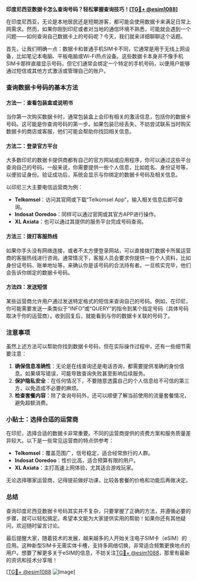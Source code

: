 **印度尼西亚数据卡怎么查询号码？轻松掌握查询技巧！[[TG💪+ @esim1088](https://t.me/s/esim1088)]**

在印度尼西亚，无论是本地居民还是短期游客，都可能会使用数据卡来满足日常上网需求。然而，如果你刚到印尼或者对当地的通信环境不熟悉，可能就会遇到一个问题——如何查询自己数据卡上的号码呢？今天，我们就来详细聊聊这个话题。

首先，让我们明确一点：数据卡和普通手机SIM卡不同，它通常是用于无线上网设备，比如笔记本电脑、平板电脑或Wi-Fi热点设备。这些数据卡本身并不像手机SIM卡那样直接显示号码，但它们通常会绑定一个特定的手机号码，以便用户能够通过短信或其他方式激活或管理自己的账户。

### 查询数据卡号码的基本方法

#### 方法一：查看包装盒或说明书
当你第一次购买数据卡时，通常包装盒上会印有相关的激活信息，包括你的数据卡号码。这可能是你查询号码的第一步。如果包装已经丢失，不妨尝试联系当时购买数据卡的商店或客服，他们可能会帮助你找回相关信息。

#### 方法二：登录官方平台
大多数印尼的数据卡提供商都有自己的官方网站或应用程序，你可以通过这些平台查询自己的号码。一般来说，你需要提供一些个人信息，比如姓名、身份证号等，以便验证身份。验证成功后，系统会显示与你绑定的数据卡号码及相关信息。

以印尼三大主要电信运营商为例：
- **Telkomsel**：访问其官网或下载“Telkomsel App”，输入相关信息后即可查询。
- **Indosat Ooredoo**：同样可以通过官网或其官方APP进行操作。
- **XL Axiata**：也可以通过其提供的服务平台完成号码查询。

#### 方法三：拨打客服热线
如果你手头没有网络连接，或者不太方便登录网站，可以直接拨打数据卡所属运营商的客服热线进行咨询。通常情况下，客服人员会要求你提供一些个人资料，比如身份证号码、账单地址等，来确认你是该号码的合法持有者。一旦核实完毕，他们会告诉你绑定的数据卡号码。

#### 方法四：发送短信
某些运营商允许用户通过发送特定格式的短信来查询自己的号码。例如，在印尼，你可能需要发送一条类似于“INFO”或“QUERY”的指令到某个指定号码（具体号码取决于你的运营商）。收到回复后，就能看到与你的数据卡关联的号码了。

### 注意事项

虽然上述方法可以帮助你找到数据卡号码，但在实际操作过程中，还有一些细节需要注意：

1. **确保信息准确性**：无论是在线查询还是电话咨询，都需要提供准确的身份信息。如果填写错误，可能导致查询失败甚至影响后续服务。
2. **保护隐私安全**：在任何情况下，不要随意透露自己的个人信息给不可信的第三方，以免造成不必要的麻烦。
3. **检查套餐内容**：除了查询号码外，还可以顺便了解当前使用的流量套餐情况，避免超额消费。

### 小贴士：选择合适的运营商

在印尼，选择合适的数据卡非常重要。不同的运营商提供的资费方案和服务质量差异较大。以下是一些常见运营商的特点供参考：

- **Telkomsel**：覆盖范围广，信号稳定，适合经常旅行的人群。
- **Indosat Ooredoo**：性价比高，适合预算有限的用户。
- **XL Axiata**：主打高速上网体验，尤其适合游戏玩家。

无论选择哪家运营商，记得提前做好功课，比较各套餐的价格和功能后再做决定。

### 总结

查询印度尼西亚数据卡号码其实并不复杂，只要掌握了正确的方法，并遵循必要的步骤，就可以轻松搞定。希望本文能为大家提供实用的帮助！如果你还有其他疑问，欢迎随时留言讨论。

最后提醒大家，随着技术的发展，越来越多的人开始关注电子SIM卡（eSIM）的应用。这种新型SIM卡无需实体卡槽，支持多网络切换，非常适合频繁更换地点的用户。想要了解更多关于eSIM的信息，不妨关注[TG💪+ @esim1088](https://t.me/s/esim1088)，那里有最新的资讯和技术分享哦！

[[TG💪+ @esim1088](https://t.me/s/esim1088) ![Image](https://i.postimg.cc/4NQfJmqS/Snipaste-2025-05-13-00-14-12.png)]